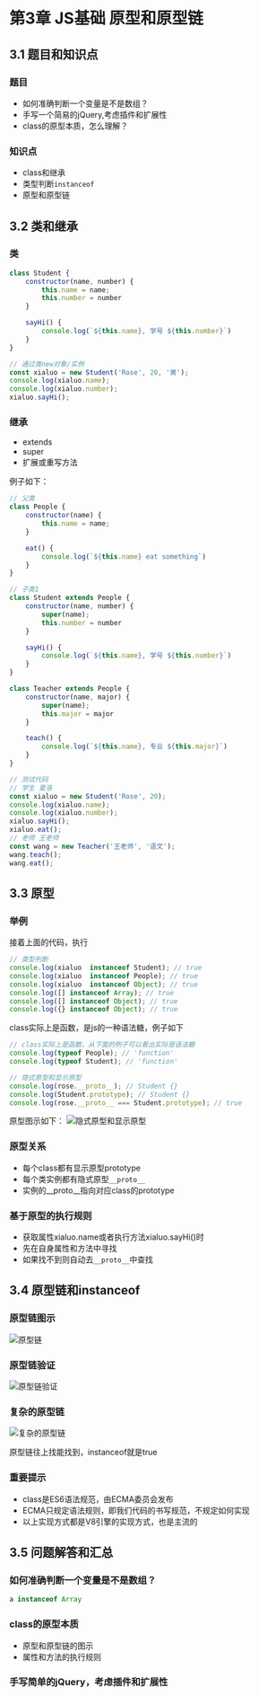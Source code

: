 # 第3章 JS基础 原型和原型链

## 3.1 题目和知识点

### 题目

+ 如何准确判断一个变量是不是数组？
+ 手写一个简易的jQuery,考虑插件和扩展性
+ class的原型本质，怎么理解？

### 知识点

+ class和继承
+ 类型判断`instanceof`
+ 原型和原型链

## 3.2 类和继承

### 类

```javascript
class Student {
    constructor(name, number) {
        this.name = name;
        this.number = number
    }

    sayHi() {
        console.log(`${this.name}, 学号 ${this.number}`)
    }
}

// 通过类new对象/实例
const xialuo = new Student('Rose', 20, '男');
console.log(xialuo.name);
console.log(xialuo.number);
xialuo.sayHi();
```

### 继承

+ extends
+ super
+ 扩展或重写方法

例子如下：

```javascript
// 父类
class People {
    constructor(name) {
        this.name = name;
    }

    eat() {
        console.log(`${this.name} eat something`)
    }
}

// 子类1
class Student extends People {
    constructor(name, number) {
        super(name);
        this.number = number
    }

    sayHi() {
        console.log(`${this.name}, 学号 ${this.number}`)
    }
}

class Teacher extends People {
    constructor(name, major) {
        super(name);
        this.major = major
    }

    teach() {
        console.log(`${this.name}, 专业 ${this.major}`)
    }
}

// 测试代码
// 学生 夏洛
const xialuo = new Student('Rose', 20);
console.log(xialuo.name);
console.log(xialuo.number);
xialuo.sayHi();
xialuo.eat();
// 老师 王老师
const wang = new Teacher('王老师', '语文');
wang.teach();
wang.eat();
```

## 3.3 原型

### 举例

接着上面的代码，执行

```javascript
// 类型判断
console.log(xialuo  instanceof Student); // true
console.log(xialuo  instanceof People); // true
console.log(xialuo  instanceof Object); // true
console.log([] instanceof Array); // true
console.log([] instanceof Object); // true
console.log({} instanceof Object); // true
```

class实际上是函数，是js的一种语法糖，例子如下
```javascript
// class实际上是函数，从下面的例子可以看出实际是语法糖
console.log(typeof People); // 'function'
console.log(typeof Student); // 'function'

// 隐式原型和显示原型
console.log(rose.__proto__); // Student {}
console.log(Student.prototype); // Student {}
console.log(rose.__proto__ === Student.prototype); // true
```
原型图示如下：
![隐式原型和显示原型](images/3_3_原型.jpg)

### 原型关系

+ 每个class都有显示原型prototype
+ 每个类实例都有隐式原型`__proto__`
+ 实例的__proto__指向对应class的prototype

### 基于原型的执行规则

+ 获取属性xialuo.name或者执行方法xialuo.sayHi()时
+ 先在自身属性和方法中寻找
+ 如果找不到则自动去`__proto__`中查找

## 3.4 原型链和instanceof

### 原型链图示

![原型链](images/3_4_原型链.jpg)

### 原型链验证

![原型链验证](images/3_4_原型链验证.jpg)

### 复杂的原型链

![复杂的原型链](images/3_5_复杂的原型链.jpg)

原型链往上找能找到，instanceof就是true

### 重要提示

+ class是ES6语法规范，由ECMA委员会发布
+ ECMA只规定语法规则，即我们代码的书写规范，不规定如何实现
+ 以上实现方式都是V8引擎的实现方式，也是主流的

## 3.5 问题解答和汇总

### 如何准确判断一个变量是不是数组？

```javascript
a instanceof Array
```

### class的原型本质

+ 原型和原型链的图示
+ 属性和方法的执行规则

### 手写简单的jQuery，考虑插件和扩展性

